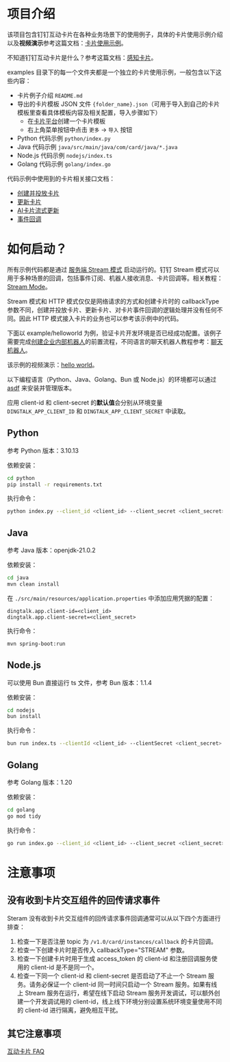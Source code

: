 # 项目介绍

该项目包含钉钉互动卡片在各种业务场景下的使用例子，具体的卡片使用示例介绍以及**视频演示**参考这篇文档：[卡片使用示例](https://wolai.dingtalk.com/u5hVaGKEbw81Cc9zREDY6H)。

不知道钉钉互动卡片是什么？参考这篇文档：[感知卡片](https://wolai.dingtalk.com/upuadGKed3jjiQ9Y3bbFFQ)。

examples 目录下的每一个文件夹都是一个独立的卡片使用示例，一般包含以下这些内容：

- 卡片例子介绍 `README.md`
- 导出的卡片模板 JSON 文件 `{folder_name}.json`（可用于导入到自己的卡片模板里查看具体模板内容及相关配置，导入步骤如下）
  - 在[卡片平台](https://open-dev.dingtalk.com/fe/card)创建一个卡片模板
  - 右上角菜单按钮中点击 `更多` -> `导入` 按钮
- Python 代码示例 `python/index.py`
- Java 代码示例 `java/src/main/java/com/card/java/*.java`
- Node.js 代码示例 `nodejs/index.ts`
- Golang 代码示例 `golang/index.go`

代码示例中使用到的卡片相关接口文档：

- [创建并投放卡片](https://open.dingtalk.com/document/orgapp/create-and-deliver-cards)
- [更新卡片](https://open.dingtalk.com/document/orgapp/interactive-card-update-interface)
- [AI卡片流式更新](https://open.dingtalk.com/document/orgapp/api-streamingupdate)
- [事件回调](https://open.dingtalk.com/document/orgapp/event-callback-card)

# 如何启动？

所有示例代码都是通过 [服务端 Stream 模式](https://open.dingtalk.com/document/resourcedownload/introduction-to-stream-mode) 启动运行的。钉钉 Stream 模式可以用于多种场景的回调，包括事件订阅、机器人接收消息、卡片回调等。相关教程：[Stream Mode](https://opensource.dingtalk.com/developerpedia/docs/explore/tutorials/stream/overview)。

Stream 模式和 HTTP 模式仅仅是网络请求的方式和创建卡片时的 callbackType 参数不同，创建并投放卡片、更新卡片、对卡片事件回调的逻辑处理并没有任何不同。因此 HTTP 模式接入卡片的业务也可以参考该示例中的代码。

下面以 example/helloworld 为例，验证卡片开发环境是否已经成功配置。该例子需要完成[创建企业内部机器人](https://open.dingtalk.com/document/orgapp/the-creation-and-installation-of-the-application-robot-in-the)的前置流程，不同语言的聊天机器人教程参考：[聊天机器人](https://opensource.dingtalk.com/developerpedia/docs/category/%E8%81%8A%E5%A4%A9%E6%9C%BA%E5%99%A8%E4%BA%BA)。

该示例的视频演示：[hello world](https://wolai.dingtalk.com/89gp6tEDFQaXTM2RqDsd4f)。

以下编程语言（Python、Java、Golang、Bun 或 Node.js）的环境都可以通过 [asdf](https://asdf-vm.com/zh-hans/guide/introduction.html) 来安装并管理版本。

应用 client-id 和 client-secret 的**默认值**会分别从环境变量 `DINGTALK_APP_CLIENT_ID` 和 `DINGTALK_APP_CLIENT_SECRET` 中读取。

## Python

参考 Python 版本：3.10.13

依赖安装：

```bash
cd python
pip install -r requirements.txt
```

执行命令：

```bash
python index.py --client_id <client_id> --client_secret <client_secret>
```

## Java

参考 Java 版本：openjdk-21.0.2

依赖安装：

```bash
cd java
mvn clean install
```

在 `./src/main/resources/application.properties` 中添加应用凭据的配置：

```
dingtalk.app.client-id=<client_id>
dingtalk.app.client-secret=<client_secret>
```

执行命令：

```bash
mvn spring-boot:run
```

## Node.js

可以使用 Bun 直接运行 ts 文件，参考 Bun 版本：1.1.4

依赖安装：

```bash
cd nodejs
bun install
```

执行命令：

```bash
bun run index.ts --clientId <client_id> --clientSecret <client_secret>
```

## Golang

参考 Golang 版本：1.20

依赖安装：

```bash
cd golang
go mod tidy
```

执行命令：

```bash
go run index.go --client_id <client_id> --client_secret <client_secret>
```

# 注意事项

## 没有收到卡片交互组件的回传请求事件

Steram 没有收到卡片交互组件的回传请求事件回调通常可以从以下四个方面进行排查：

1. 检查一下是否注册 topic 为 `/v1.0/card/instances/callback` 的卡片回调。
2. 检查一下创建卡片时是否传入 callbackType="STREAM" 参数。
3. 检查一下创建卡片时用于生成 access_token 的 client-id 和注册回调服务使用的 client-id 是不是同一个。
4. 检查一下同一个 client-id 和 client-secret 是否启动了不止一个 Stream 服务。请务必保证一个 client-id 同一时间只启动一个 Stream 服务。如果有线上 Stream 服务在运行，希望在线下启动 Stream 服务开发调试，可以额外创建一个开发调试用的 client-id，线上线下环境分别设置系统环境变量使用不同的 client-id 进行隔离，避免相互干扰。

## 其它注意事项

[互动卡片 FAQ](https://open.dingtalk.com/document/orgapp/faq-card)


